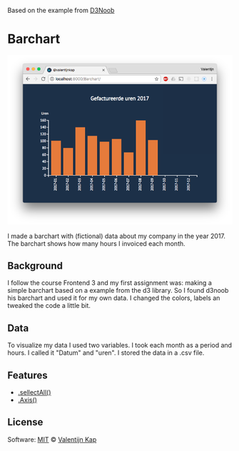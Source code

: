 Based on the example from [D3Noob](http://bl.ocks.org/d3noob/8952219)

# Barchart

![Barchart](preview.png)

I made a barchart with (fictional) data about my company in the year 2017. The barchart shows how many hours I invoiced each month.

## Background
I follow the course Frontend 3 and my first assignment was: making a simple barchart based on a example from the d3 library. So I found d3noob his barchart and used it for my own data. I changed the colors, labels an tweaked the code a little bit.

## Data
To visualize my data I used two variables. I took each month as a period and hours. I called it "Datum" and "uren". I stored the data in a .csv file.

## Features
* [.sellectAll()](https://github.com/d3/d3-selection)
* [.Axis()](https://github.com/d3/d3/blob/master/API.md#axes-d3-axis)

## License
Software: [MIT](LICENSE.md) © [Valentijn Kap](https://www.valentijnkap.nl)